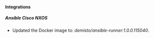 
#### Integrations

##### Ansible Cisco NXOS

- Updated the Docker image to: *demisto/ansible-runner:1.0.0.115040*.
